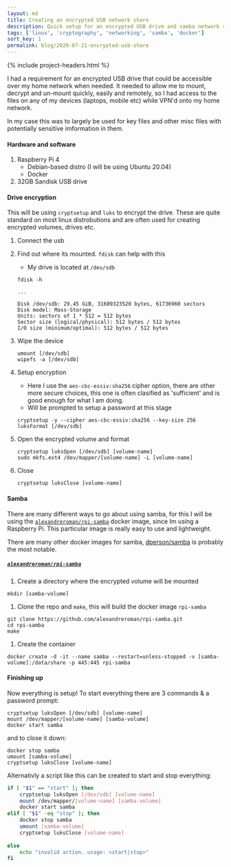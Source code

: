 ```yaml
---
layout: md
title: Creating an encrypted USB network share
description: Quick setup for an encrypted USB drive and samba network share
tags: ['linux', 'cryptography', 'networking', 'samba', 'docker']
sort_key: 1
permalink: blog/2020-07-21-encrypted-usb-share
---
```


{% include project-headers.html %}

I had a requirement for an encrypted USB drive that could be accessible over my home network when needed. It needed to allow me to mount, decrypt and un-mount quickly, easily and remotely, so I had access to the files on any of my devices (laptops, mobile etc) while VPN'd onto my home network. 

In my case this was to largely be used for key files and other misc files with potentially sensitive imformation in them.

#### Hardware and software

1. Raspberry Pi 4
    - Debian-based distro (I will be using Ubuntu 20.04)
    - Docker
1. 32GB Sandisk USB drive

#### Drive encryption

This will be using `cryptsetup` and `luks` to encrypt the drive. These are quite standard on most linux distrobutions and are often used for creating encrypted volumes, drives etc.

1. Connect the usb
1. Find out where its mounted. `fdisk` can help with this
    - My drive is located at `/dev/sdb`
    
    ```
    fdisk -h

    ...

    Disk /dev/sdb: 29.45 GiB, 31609323520 bytes, 61736960 sectors
    Disk model: Mass-Storage
    Units: sectors of 1 * 512 = 512 bytes
    Sector size (logical/physical): 512 bytes / 512 bytes
    I/O size (minimum/optimal): 512 bytes / 512 bytes
    ```
1. Wipe the device
    ```
    umount [/dev/sdb]
    wipefs -a [/dev/sdb]
    ```
1. Setup encryption
    - Here I use the `aes-cbc-essiv:sha256` cipher option, there are other more secure choices, this one is often clasified as 'sufficient' and is good enough for what I am doing. 
    - Will be prompted to setup a password at this stage

    ```
    cryptsetup -y --cipher aes-cbc-essiv:sha256 --key-size 256 luksFormat [/dev/sdb]
    ```
1. Open the encrypted volume and format
    ```
    cryptsetup luksOpen [/dev/sdb] [volume-name]
    sudo mkfs.ext4 /dev/mapper/[volume-name] -L [volume-name]
    ```
1. Close 
    ```
    cryptsetup luksClose [volume-name]
    ```

#### Samba

There are many different ways to go about using samba, for this I will be using the [`alexandreroman/rpi-samba`](https://github.com/alexandreroman/rpi-samba) docker image, since Im using a Raspberry Pi. This particular image is really easy to use and lightweight.

There are many other docker images for samba, [dperson/samba](https://github.com/dperson/samba) is probably the most notable.

##### [`alexandreroman/rpi-samba`](https://github.com/alexandreroman/rpi-samba)
1. Create a directory where the encrypted volume will be mounted
```
mkdir [samba-volume]
```
1. Clone the repo and `make`, this will build the docker image `rpi-samba`
```
git clone https://github.com/alexandreroman/rpi-samba.git
cd rpi-samba
make
```
1. Create the container
```
docker create -d -it --name samba --restart=unless-stopped -v [samba-volume]:/data/share -p 445:445 rpi-samba
```

#### Finishing up

Now everything is setup! To start everything there are 3 commands & a password prompt:
```
cryptsetup luksOpen [/dev/sdb] [volume-name]
mount /dev/mapper/[volume-name] [samba-volume]
docker start samba
```

and to close it down:
```
docker stop samba
umount [samba-volume]
cryptsetup luksClose [volume-name]
```

Alternativly a script like this can be created to start and stop everything:
```bash
if [ "$1" == "start" ]; then
	cryptsetup luksOpen [/dev/sdb] [volume-name] 
	mount /dev/mapper/[volume-name] [samba-volume]
	docker start samba
elif [ "$1" -eq "stop" ]; then
	docker stop samba
	umount [samba-volume]
    cryptsetup luksClose [volume-name]
	
else
	echo "invalid action. usage: <start|stop>"
fi
```